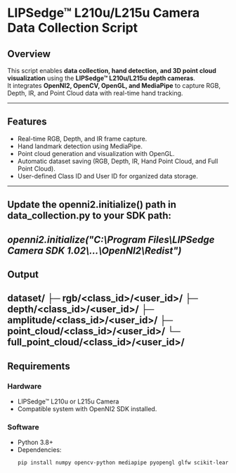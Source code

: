 # LIPSedge™ L210u/L215u Camera Data Collection Script

## Overview
This script enables **data collection, hand detection, and 3D point cloud visualization** using the **LIPSedge™ L210u/L215u depth cameras**.  
It integrates **OpenNI2, OpenCV, OpenGL, and MediaPipe** to capture RGB, Depth, IR, and Point Cloud data with real-time hand tracking.

---

## Features
- Real-time RGB, Depth, and IR frame capture.
- Hand landmark detection using MediaPipe.
- Point cloud generation and visualization with OpenGL.
- Automatic dataset saving (RGB, Depth, IR, Hand Point Cloud, and Full Point Cloud).
- User-defined Class ID and User ID for organized data storage.

---
## Update the openni2.initialize() path in data_collection.py to your SDK path:
*openni2.initialize("C:\\Program Files\\LIPSedge Camera SDK 1.02\\...\\OpenNI2\\Redist")*
---
## Output 
dataset/
  ├─ rgb/<class_id>/<user_id>/
  ├─ depth/<class_id>/<user_id>/
  ├─ amplitude/<class_id>/<user_id>/
  ├─ point_cloud/<class_id>/<user_id>/
  └─ full_point_cloud/<class_id>/<user_id>/
---

## Requirements
### Hardware
- LIPSedge™ L210u or L215u Camera
- Compatible system with OpenNI2 SDK installed.

### Software
- Python 3.8+
- Dependencies:
  ```bash
  pip install numpy opencv-python mediapipe pyopengl glfw scikit-learn
